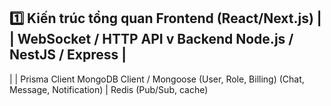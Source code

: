 1️⃣ Kiến trúc tổng quan
Frontend (React/Next.js)
        |
        | WebSocket / HTTP API
        v
Backend Node.js / NestJS / Express
        |
  ----------------------------
  |                          |
Prisma Client               MongoDB Client / Mongoose
(User, Role, Billing)       (Chat, Message, Notification)
  |
Redis (Pub/Sub, cache)
